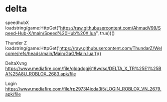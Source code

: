 # delta

speedhubX 
loadstring(game:HttpGet("https://raw.githubusercontent.com/AhmadV99/Speed-Hub-X/main/Speed%20Hub%20X.lua", true))()

Thunder Z
loadstring(game:HttpGet('https://raw.githubusercontent.com/ThundarZ/Welcome/refs/heads/main/Main/GaG/Main.lua'))()



DeltaXvng
https://www.mediafire.com/file/qldqdogj618wdsc/DELTA_X_TR%25E1%25BA%25A8U_ROBLOX_2683.apk/file



Login
https://www.mediafire.com/file/rp2973l4icda3i5/LOGIN_ROBLOX_VN_2679.apk/file

